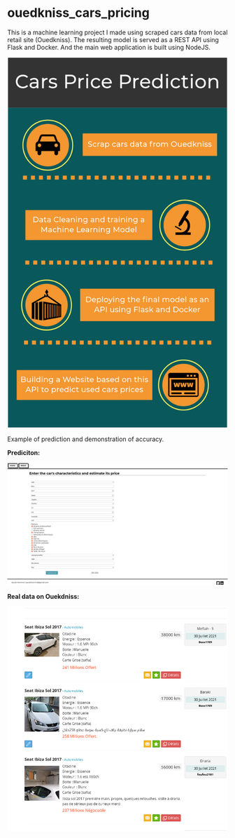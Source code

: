 # ouedkniss_cars_pricing
This is a machine learning project I made using scraped cars data from local retail site (Ouedkniss).
The resulting model is served as a REST API using Flask and Docker. And the main web application is built using NodeJS.

![Presentation](/presentation.jpg)

Example of prediction and demonstration of accuracy.

**Prediciton:**

![Prediction](/prediction.png)

**Real data on Ouekdniss:**

![Real](/real.png)



